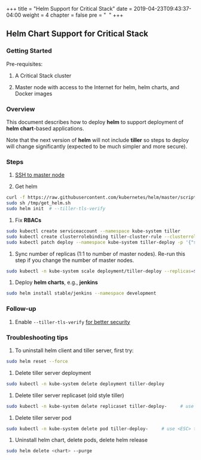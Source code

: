+++
title = "Helm Support for Critical Stack"
date = 2019-04-23T09:43:37-04:00
weight = 4
chapter = false
pre = "<i class='fas fa-toolbox'></i> &nbsp;"
+++

## Helm Chart Support for Critical Stack

### Getting Started
Pre-requisites:

1. A Critical Stack cluster

1. Master node with access to the Internet for helm, helm charts, and Docker images

### Overview
This document describes how to deploy **helm** to support deployment of **helm chart**-based applications.

Note that the next version of **helm** will not include **tiller** so steps to deploy will change significantly (expected to be much simpler and more secure).

### Steps

1. [SSH to master node](../ssh_master_node/)

1. Get helm
```sh
curl -f https://raw.githubusercontent.com/kubernetes/helm/master/scripts/get > /tmp/get_helm.sh
sudo sh /tmp/get_helm.sh
sudo helm init	# --tiller-tls-verify
```

1. Fix **RBACs**
```sh
sudo kubectl create serviceaccount --namespace kube-system tiller
sudo kubectl create clusterrolebinding tiller-cluster-rule --clusterrole=cluster-admin --serviceaccount=kube-system:tiller
sudo kubectl patch deploy --namespace kube-system tiller-deploy -p '{"spec":{"template":{"spec":{"serviceAccount":"tiller"}}}}'
```

1. Sync number of replicas (1:1 to number of master nodes).  Re-run this step if you change the number of master nodes.
```sh
sudo kubectl -n kube-system scale deployment/tiller-deploy --replicas=$(kubectl get nodes --selector='node-role.kubernetes.io/master' | grep -v '^NAME ' | wc -l)
```

1. Deploy **helm charts**, e.g., **jenkins**
```sh
sudo helm install stable/jenkins --namespace development
```

### Follow-up
1. Enable `--tiller-tls-verify` [for better security](https://github.com/helm/helm/blob/master/docs/securing_installation.md)

### Troubleshooting tips
1. To uninstall helm client and tiller server, first try:
```sh
sudo helm reset --force
```

1. Delete tiller server deployment
```sh
sudo kubectl -n kube-system delete deployment tiller-deploy
```

1. Delete tiller server replicaset (old style tiller)
```sh
sudo kubectl -n kube-system delete replicaset tiller-deploy-     # use <ESC> to complete
```

1. Delete tiller server pod
```sh
sudo kubectl -n kube-system delete pod tiller-deploy-     # use <ESC> to complete
```

1. Uninstall helm chart, delete pods, delete helm release
```sh
sudo helm delete <chart> --purge
```

